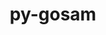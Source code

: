 ---
title: "py-gosam"
layout: cache
categories: [package, develop]
meta: {"compilers": ["gcc@11.4.0"], "num_specs": 10, "num_specs_by_stack": {"hep": 10, "root": 10}, "oss": ["ubuntu22.04"], "platforms": ["linux"], "stacks": ["hep", "root"], "targets": ["x86_64_v3"], "versions": ["2.1.2"]}
spec_details: [{"compiler": "gcc@11.4.0", "hash": "4xfdhyndruoxrfbdazwu6aljawwuxy5s", "os": "ubuntu22.04", "platform": "linux", "size": "-", "stacks": ["hep", "root"], "target": "x86_64_v3", "variants": ["build_system=generic"], "versions": ["2.1.2"]}, {"compiler": "gcc@11.4.0", "hash": "5aenfp6e7c26hs2fxrxgs2sx3gmbqnsx", "os": "ubuntu22.04", "platform": "linux", "size": "-", "stacks": ["hep", "root"], "target": "x86_64_v3", "variants": ["build_system=generic"], "versions": ["2.1.2"]}, {"compiler": "gcc@11.4.0", "hash": "5ztbbmyxiyozm57s5ejp54j62bcu2kjn", "os": "ubuntu22.04", "platform": "linux", "size": "-", "stacks": ["hep", "root"], "target": "x86_64_v3", "variants": ["build_system=generic"], "versions": ["2.1.2"]}, {"compiler": "gcc@11.4.0", "hash": "buk5armk4klc5pmtyczfupq4rzssstig", "os": "ubuntu22.04", "platform": "linux", "size": "-", "stacks": ["hep", "root"], "target": "x86_64_v3", "variants": ["build_system=generic"], "versions": ["2.1.2"]}, {"compiler": "gcc@11.4.0", "hash": "cdwoium7cclo7gu5jnh3n4vo6rajfpyj", "os": "ubuntu22.04", "platform": "linux", "size": "-", "stacks": ["hep", "root"], "target": "x86_64_v3", "variants": ["build_system=generic"], "versions": ["2.1.2"]}, {"compiler": "gcc@11.4.0", "hash": "jrqh7ggarky6gwgkhinwwlwpbapc7se5", "os": "ubuntu22.04", "platform": "linux", "size": "-", "stacks": ["hep", "root"], "target": "x86_64_v3", "variants": ["build_system=generic"], "versions": ["2.1.2"]}, {"compiler": "gcc@11.4.0", "hash": "nhyreim7unsyooj7wlakw2eohxoqr72z", "os": "ubuntu22.04", "platform": "linux", "size": "-", "stacks": ["hep", "root"], "target": "x86_64_v3", "variants": ["build_system=generic"], "versions": ["2.1.2"]}, {"compiler": "gcc@11.4.0", "hash": "ofmyiphifoj34gi6hrq5a5trifrtu2mh", "os": "ubuntu22.04", "platform": "linux", "size": "-", "stacks": ["hep", "root"], "target": "x86_64_v3", "variants": ["build_system=generic"], "versions": ["2.1.2"]}, {"compiler": "gcc@11.4.0", "hash": "ugtiu5ysvp76ywvhjlzpkvcunudtpmuo", "os": "ubuntu22.04", "platform": "linux", "size": "-", "stacks": ["hep", "root"], "target": "x86_64_v3", "variants": ["build_system=generic"], "versions": ["2.1.2"]}, {"compiler": "gcc@11.4.0", "hash": "umbxslird647faj4dzxd6uxb7ptj435m", "os": "ubuntu22.04", "platform": "linux", "size": "-", "stacks": ["hep", "root"], "target": "x86_64_v3", "variants": ["build_system=generic"], "versions": ["2.1.2"]}]
---
